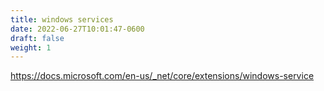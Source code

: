 ```yaml
---
title: windows services
date: 2022-06-27T10:01:47-0600
draft: false
weight: 1
---
```

<https://docs.microsoft.com/en-us/_net/core/extensions/windows-service>
